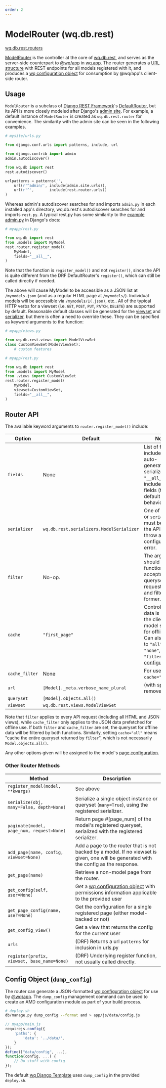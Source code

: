 ```yaml
---
order: 2
---
```


ModelRouter (wq.db.rest)
========================

[wq.db.rest.routers]

[ModelRouter] is the controller at the core of [wq.db.rest], and serves as the server-side counterpart to [@wq/app] in [wq.app].  The router generates a [URL structure] with REST endpoints for all models registered with it, and produces a [wq configuration object][config] for consumption by @wq/app's client-side router.

## Usage

`ModelRouter` is a subclass of [Django REST Framework]'s [DefaultRouter], but its API is more closely modeled after Django's [admin site].  For example, a default instance of `ModelRouter` is created as `wq.db.rest.router` for convenience.  The similarity with the admin site can be seen in the following examples.

```python
# mysite/urls.py

from django.conf.urls import patterns, include, url

from django.contrib import admin
admin.autodiscover()

from wq.db import rest
rest.autodiscover()

urlpatterns = patterns('',
    url(r'^admin/', include(admin.site.urls)),
    url(r'^',       include(rest.router.urls))
)
```

Whereas admin's autodiscover searches for and imports `admin.py` in each installed app's directory, wq.db.rest's autodiscover searches for and imports `rest.py`.  A typical rest.py has some similarity to the [example admin.py] in Django's docs:

```python
# myapp/rest.py

from wq.db import rest
from .models import MyModel
rest.router.register_model(
    MyModel,
    fields="__all__",
)
```

Note that the function is `register_model()` and not `register()`, since the API is quite different from the DRF DefaultRouter's `register()`, which can still be called directly if needed.

The above will cause MyModel to be accessible as a JSON list at `/mymodels.json` (and as a regular HTML page at `/mymodels/`).  Individual models will be accessible via `/mymodels/1(.json)`, etc..  All of the typical HTTP verbs for a viewset (i.e. `GET`, `POST`, `PUT`, `PATCH`, `DELETE`) are supported by default.  Reasonable default classes will be generated for the [viewset] and [serializer], but there is often a need to override these.  They can be specified as keyword arguments to the function:

```python
# myapp/views.py

from wq.db.rest.views import ModelViewSet
class CustomViewSet(ModelViewSet):
    # custom features
```
```python
# myapp/rest.py

from wq.db import rest
from .models import MyModel
from .views import CustomViewSet
rest.router.register_model(
    MyModel,
    viewset=CustomViewSet,
    fields="__all__",
)
```

## Router API

The available keyword arguments to `router.register_model()` include:

| Option | Default | Notes |
|--------|---------|-------|
| `fields` | None | List of fields to include on the auto-generated serializer.  Use `"__all__"` to include all fields (the old default behavior). |
| `serializer` | `wq.db.rest.serializers.ModelSerializer` | One of `fields` or `serializer` must be set or the API will throw a configuration error.
| `filter` | No-op. | The argument should be a function that accepts a queryset and a request object and filters the former. |
| `cache` | `"first_page"` | Controls which data is set to the client model storage for offline use.  Can also be set to `"all"`, `"none"`, or `"filter"` (see [configuration][config])
| `cache_filter` | None | For use with `cache="filter"`.
| `url` | `[Model]._meta.verbose_name_plural` | (with spaces removed) |
| `queryset` | `[Model].objects.all()` | |
| `viewset` | `wq.db.rest.views.ModelViewSet` | |

Note that `filter` applies to every API request (including all HTML and JSON views), while `cache_filter` only applies to the JSON data prefetched for offline use.  If both `filter` and `cache_filter` are set, the queryset for offline data will be filtered by both functions.  Similarly, setting `cache="all"` means "cache the entire queryset returned by `filter`", which is not necessarily `Model.objects.all()`.

Any other options given will be assigned to the model's [page configuration][config].

### Other Router Methods
| Method | Description |
|--------|-------------|
| `register_model(model, **kwargs)` | See above
| `serialize(obj, many=False, depth=None)` | Serialize a single object instance or queryset (`many=True`), using the registered serializer.
| `paginate(model, page_num, request=None)` | Return page #[page_num] of the model's registered queryset, serialized with the registered serializer.
| `add_page(name, config, viewset=None)` | Add a page to the router that is not backed by a model.  If no viewset is given, one will be generated with the config as the response.
| `get_page(name)` | Retrieve a non-model page from the router.
| `get_config(self, user=None)` | Get a [wq configuration object][config] with permissions information applicable to the provided user
| `get_page_config(name, user=None)` | Get the configuration for a single registered page (either model-backed or not)
| `get_config_view()` | Get a view that returns the config for the current user
| `urls` | (DRF) Returns a url `patterns` for inclusion in urls.py
| `register(prefix, viewset, base_name=None)` | (DRF) Underlying register function, not usually called directly.

## Config Object (`dump_config`)

The router can generate a JSON-formatted [wq configuration object][config] for use by [@wq/app].  The `dump_config` management command can be used to create an AMD configuration module as part of your build process.

```bash
# deploy.sh
db/manage.py dump_config --format amd > app/js/data/config.js
```

```javascript
// myapp/main.js
requirejs.config({
    'paths': {
        'data': '../data/',
    }
});
define(["data/config", ...],
function(config, ...) {
    // Do stuff with config
});
```

The default [wq Django Template] uses `dump_config` in the provided `deploy.sh`.

[wq.db.rest.routers]: https://github.com/wq/wq.db/blob/main/rest/routers.py
[ModelRouter]: https://github.com/wq/wq.db/blob/main/rest/routers.py
[wq.db.rest]: ./rest.md
[@wq/app]: ../@wq/app.md
[wq.app]: ../wq.app/index.md
[URL structure]: ./url-structure.md
[config]: ../config.md
[Django REST Framework]: http://django-rest-framework.org/
[DefaultRouter]: http://django-rest-framework.org/api-guide/routers
[admin site]: https://docs.djangoproject.com/en/dev/ref/contrib/admin/
[example admin.py]: https://docs.djangoproject.com/en/dev/ref/contrib/admin/#django.contrib.admin.ModelAdmin
[viewset]: ./views.md
[serializer]: ./serializers.md
[wq Django Template]: https://github.com/wq/django-wq-template

